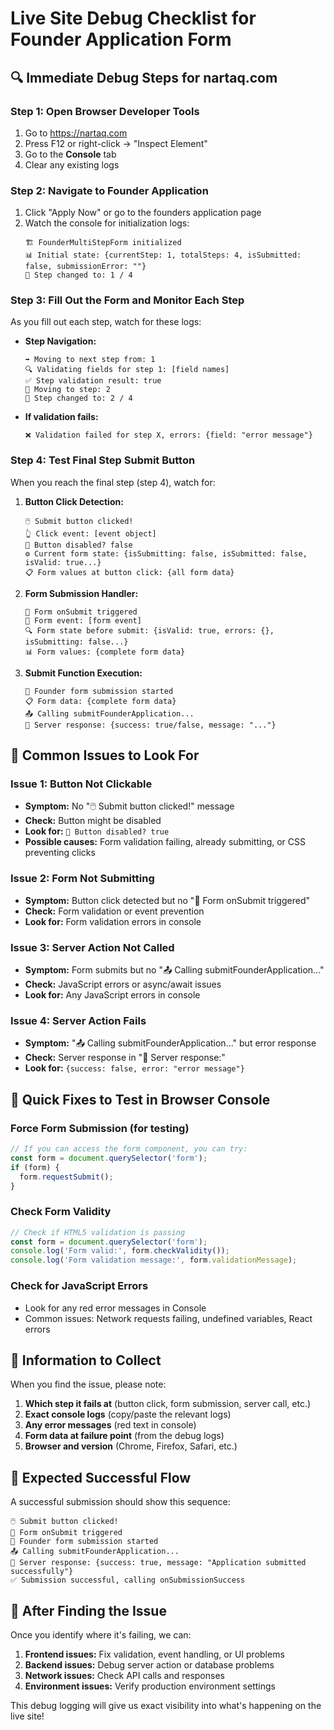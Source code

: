 # Live Site Debug Checklist for Founder Application Form

## 🔍 Immediate Debug Steps for nartaq.com

### Step 1: Open Browser Developer Tools
1. Go to https://nartaq.com
2. Press F12 or right-click → "Inspect Element"
3. Go to the **Console** tab
4. Clear any existing logs

### Step 2: Navigate to Founder Application
1. Click "Apply Now" or go to the founders application page
2. Watch the console for initialization logs:
   ```
   🏗️ FounderMultiStepForm initialized
   📊 Initial state: {currentStep: 1, totalSteps: 4, isSubmitted: false, submissionError: ""}
   📍 Step changed to: 1 / 4
   ```

### Step 3: Fill Out the Form and Monitor Each Step
As you fill out each step, watch for these logs:
- **Step Navigation:**
  ```
  ➡️ Moving to next step from: 1
  🔍 Validating fields for step 1: [field names]
  ✅ Step validation result: true
  🚀 Moving to step: 2
  📍 Step changed to: 2 / 4
  ```

- **If validation fails:**
  ```
  ❌ Validation failed for step X, errors: {field: "error message"}
  ```

### Step 4: Test Final Step Submit Button
When you reach the final step (step 4), watch for:

1. **Button Click Detection:**
   ```
   🖱️ Submit button clicked!
   👆 Click event: [event object]
   🔘 Button disabled? false
   ⚙️ Current form state: {isSubmitting: false, isSubmitted: false, isValid: true...}
   📋 Form values at button click: {all form data}
   ```

2. **Form Submission Handler:**
   ```
   🎯 Form onSubmit triggered
   📄 Form event: [form event]
   🔍 Form state before submit: {isValid: true, errors: {}, isSubmitting: false...}
   📊 Form values: {complete form data}
   ```

3. **Submit Function Execution:**
   ```
   🚀 Founder form submission started
   📋 Form data: {complete form data}
   📤 Calling submitFounderApplication...
   📨 Server response: {success: true/false, message: "..."}
   ```

## 🚨 Common Issues to Look For

### Issue 1: Button Not Clickable
- **Symptom:** No "🖱️ Submit button clicked!" message
- **Check:** Button might be disabled
- **Look for:** `🔘 Button disabled? true`
- **Possible causes:** Form validation failing, already submitting, or CSS preventing clicks

### Issue 2: Form Not Submitting
- **Symptom:** Button click detected but no "🎯 Form onSubmit triggered"
- **Check:** Form validation or event prevention
- **Look for:** Form validation errors in console

### Issue 3: Server Action Not Called
- **Symptom:** Form submits but no "📤 Calling submitFounderApplication..."
- **Check:** JavaScript errors or async/await issues
- **Look for:** Any JavaScript errors in console

### Issue 4: Server Action Fails
- **Symptom:** "📤 Calling submitFounderApplication..." but error response
- **Check:** Server response in "📨 Server response:"
- **Look for:** `{success: false, error: "error message"}`

## 🔧 Quick Fixes to Test in Browser Console

### Force Form Submission (for testing)
```javascript
// If you can access the form component, you can try:
const form = document.querySelector('form');
if (form) {
  form.requestSubmit();
}
```

### Check Form Validity
```javascript
// Check if HTML5 validation is passing
const form = document.querySelector('form');
console.log('Form valid:', form.checkValidity());
console.log('Form validation message:', form.validationMessage);
```

### Check for JavaScript Errors
- Look for any red error messages in Console
- Common issues: Network requests failing, undefined variables, React errors

## 📝 Information to Collect

When you find the issue, please note:
1. **Which step it fails at** (button click, form submission, server call, etc.)
2. **Exact console logs** (copy/paste the relevant logs)
3. **Any error messages** (red text in console)
4. **Form data at failure point** (from the debug logs)
5. **Browser and version** (Chrome, Firefox, Safari, etc.)

## 🎯 Expected Successful Flow

A successful submission should show this sequence:
```
🖱️ Submit button clicked!
🎯 Form onSubmit triggered
🚀 Founder form submission started
📤 Calling submitFounderApplication...
📨 Server response: {success: true, message: "Application submitted successfully"}
✅ Submission successful, calling onSubmissionSuccess
```

## 🚀 After Finding the Issue

Once you identify where it's failing, we can:
1. **Frontend issues:** Fix validation, event handling, or UI problems
2. **Backend issues:** Debug server action or database problems
3. **Network issues:** Check API calls and responses
4. **Environment issues:** Verify production environment settings

This debug logging will give us exact visibility into what's happening on the live site!